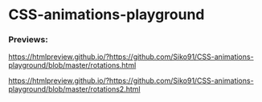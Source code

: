 # CSS-animations-playground

### Previews:

https://htmlpreview.github.io/?https://github.com/Siko91/CSS-animations-playground/blob/master/rotations.html

https://htmlpreview.github.io/?https://github.com/Siko91/CSS-animations-playground/blob/master/rotations2.html
